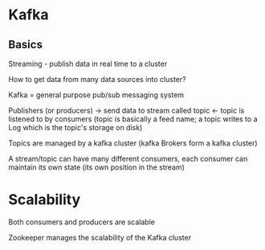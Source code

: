 # Kafka

## Basics

Streaming - publish data in real time to a cluster

How to get data from many data sources into cluster?

Kafka = general purpose pub/sub messaging system

Publishers (or producers) -> send data to stream called topic <- topic is listened to by consumers (topic is basically a feed name; a topic writes to a Log which is the topic's storage on disk)

Topics are managed by a kafka cluster (kafka Brokers form a kafka cluster)

A stream/topic can have many different consumers, each consumer can maintain its own state (its own position in the stream)

# Scalability 

Both consumers and producers are scalable

Zookeeper manages the scalability of the Kafka cluster
